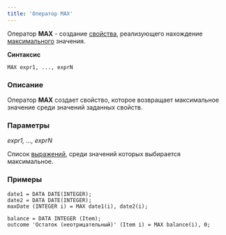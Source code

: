 ```yaml
---
title: 'Оператор MAX'
---
```


Оператор **MAX** - создание [свойства](Properties.md), реализующего нахождение [максимального](Extremum_MAX_MIN_.md) значения.

**Синтаксис** 

    MAX expr1, ..., exprN

### Описание

Оператор **MAX** создает свойство, которое возвращает максимальное значение среди значений заданных свойств.

### Параметры

*expr1, ..., exprN*

Список [выражений](Expression.md), среди значений которых выбирается максимальное.

### Примеры


```lsf
date1 = DATA DATE(INTEGER);
date2 = DATA DATE(INTEGER);
maxDate (INTEGER i) = MAX date1(i), date2(i);

balance = DATA INTEGER (Item);
outcome 'Остаток (неотрицательный)' (Item i) = MAX balance(i), 0;
```

